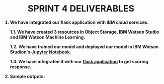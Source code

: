 <p>
  <h1 align="center"><b>SPRINT 4 DELIVERABLES</h1>
</p>

1. We have integrated our flask application with IBM cloud services. 

    1.1. We have created 3 resources in Object Storage, IBM Watson Studio and IBM Watson Machine Learning.
    
    1.2. We have trained our model and deployed our model in IBM Watson Studion's [Jupyter Notebook](https://github.com/IBM-EPBL/IBM-Project-14297-1659548839/blob/main/project%20development/sprint%204/Phishing_Website_Detection_IBM.ipynb).
    
    1.3. We have integrated it with our [flask application](https://github.com/IBM-EPBL/IBM-Project-14297-1659548839/blob/main/project%20development/sprint%204/app.py) to get scoring response.
    
2. Sample outputs:
